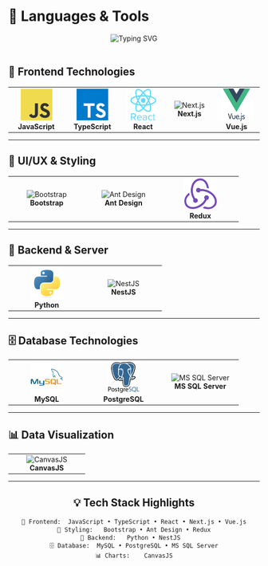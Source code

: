# 🚀 Languages & Tools

<div align="center">
  <img src="https://readme-typing-svg.herokuapp.com?font=Fira+Code&size=32&duration=2800&pause=2000&color=A855F7&center=true&vCenter=true&width=940&lines=Technologies+that+power+modern+development;Building+tomorrow's+solutions+today" alt="Typing SVG" />
</div>

<br/>

## 🌟 **Frontend Technologies**

<div align="center">
  <table>
    <tr>
      <td align="center" width="140">
        <img src="https://raw.githubusercontent.com/devicons/devicon/master/icons/javascript/javascript-original.svg" width="65" height="65" alt="JavaScript" />
        <br /><strong>JavaScript</strong>
      </td>
      <td align="center" width="140">
        <img src="https://raw.githubusercontent.com/devicons/devicon/master/icons/typescript/typescript-original.svg" width="65" height="65" alt="TypeScript" />
        <br /><strong>TypeScript</strong>
      </td>
      <td align="center" width="140">
        <img src="https://raw.githubusercontent.com/devicons/devicon/master/icons/react/react-original-wordmark.svg" width="65" height="65" alt="React" />
        <br /><strong>React</strong>
      </td>
      <td align="center" width="140">
        <img src="https://cdn.worldvectorlogo.com/logos/nextjs-2.svg" width="65" height="65" alt="Next.js" />
        <br /><strong>Next.js</strong>
      </td>
      <td align="center" width="140">
        <img src="https://raw.githubusercontent.com/devicons/devicon/master/icons/vuejs/vuejs-original-wordmark.svg" width="65" height="65" alt="Vue.js" />
        <br /><strong>Vue.js</strong>
      </td>
    </tr>
  </table>
</div>

---

## 🎨 **UI/UX & Styling**

<div align="center">
  <table>
    <tr>
      <td align="center" width="140">
        <img src="https://getbootstrap.com/docs/5.3/assets/brand/bootstrap-logo-shadow@2x.png" width="65" height="65" alt="Bootstrap" />
        <br /><strong>Bootstrap</strong>
      </td>
      <td align="center" width="140">
        <img src="https://gw.alipayobjects.com/zos/rmsportal/KDpgvguMpGfqaHPjicRK.svg" width="65" height="65" alt="Ant Design" />
        <br /><strong>Ant Design</strong>
      </td>
      <td align="center" width="140">
        <img src="https://raw.githubusercontent.com/devicons/devicon/master/icons/redux/redux-original.svg" width="65" height="65" alt="Redux" />
        <br /><strong>Redux</strong>
      </td>
    </tr>
  </table>
</div>

---

## 🔧 **Backend & Server**

<div align="center">
  <table>
    <tr>
      <td align="center" width="140">
        <img src="https://raw.githubusercontent.com/devicons/devicon/master/icons/python/python-original.svg" width="65" height="65" alt="Python" />
        <br /><strong>Python</strong>
      </td>
      <td align="center" width="140">
        <img src="https://nestjs.com/img/logo-small.svg" width="65" height="65" alt="NestJS" />
        <br /><strong>NestJS</strong>
      </td>
    </tr>
  </table>
</div>

---

## 🗄️ **Database Technologies**

<div align="center">
  <table>
    <tr>
      <td align="center" width="140">
        <img src="https://raw.githubusercontent.com/devicons/devicon/master/icons/mysql/mysql-original-wordmark.svg" width="65" height="65" alt="MySQL" />
        <br /><strong>MySQL</strong>
      </td>
      <td align="center" width="140">
        <img src="https://raw.githubusercontent.com/devicons/devicon/master/icons/postgresql/postgresql-original-wordmark.svg" width="65" height="65" alt="PostgreSQL" />
        <br /><strong>PostgreSQL</strong>
      </td>
      <td align="center" width="140">
        <img src="https://www.svgrepo.com/show/303229/microsoft-sql-server-logo.svg" width="65" height="65" alt="MS SQL Server" />
        <br /><strong>MS SQL Server</strong>
      </td>
    </tr>
  </table>
</div>

---

## 📊 **Data Visualization**

<div align="center">
  <table>
    <tr>
      <td align="center" width="140">
        <img src="https://canvasjs.com/wp-content/uploads/images/logo/canvasjs-logo-240x100.webp" width="65" height="65" alt="CanvasJS" />
        <br /><strong>CanvasJS</strong>
      </td>
    </tr>
  </table>
</div>

---

<div align="center">
  
## 💡 **Tech Stack Highlights**

```
🚀 Frontend:  JavaScript • TypeScript • React • Next.js • Vue.js
🎨 Styling:   Bootstrap • Ant Design • Redux
🔧 Backend:   Python • NestJS  
🗄️ Database:  MySQL • PostgreSQL • MS SQL Server
📊 Charts:    CanvasJS
```

</div>


  
